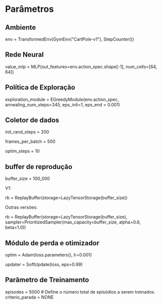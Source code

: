# Parâmetros
## Ambiente
env = TransformedEnv(GymEnv("CartPole-v1"), StepCounter())
## Rede Neural
value_mlp = MLP(out_features=env.action_spec.shape[-1], num_cells=[64, 64])
## Política de Exploração
exploration_module = EGreedyModule(env.action_spec, annealing_num_steps=345, eps_init=1, eps_end = 0.001)
## Coletor de dados
init_rand_steps = 200

frames_per_batch = 500 

optim_steps = 10  
## buffer de reprodução
buffer_size = 100_000  

V1: 

rb = ReplayBuffer(storage=LazyTensorStorage(buffer_size)) 

Outras versões: 

rb = ReplayBuffer(storage=LazyTensorStorage(buffer_size), sampler=PrioritizedSampler(max_capacity=buffer_size, alpha=0.6, beta=1.0))                    
## Módulo de perda e otimizador
optim = Adam(loss.parameters(), lr=0.001)

updater = SoftUpdate(loss, eps=0.99)
## Parâmetro de Treinamento
episodes = 5000     # Define o número total de episódios a serem treinados.
criterio_parada = NONE

